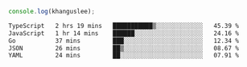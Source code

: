 ```js
console.log(khanguslee);
```

<!--START_SECTION:waka-->

```txt
TypeScript   2 hrs 19 mins   ███████████▒░░░░░░░░░░░░░   45.39 %
JavaScript   1 hr 14 mins    ██████░░░░░░░░░░░░░░░░░░░   24.16 %
Go           37 mins         ███░░░░░░░░░░░░░░░░░░░░░░   12.34 %
JSON         26 mins         ██▒░░░░░░░░░░░░░░░░░░░░░░   08.67 %
YAML         24 mins         ██░░░░░░░░░░░░░░░░░░░░░░░   07.91 %
```

<!--END_SECTION:waka-->

<!--
**khanguslee/khanguslee** is a ✨ _special_ ✨ repository because its `README.md` (this file) appears on your GitHub profile.

Here are some ideas to get you started:

- 🔭 I’m currently working on ...
- 🌱 I’m currently learning ...
- 👯 I’m looking to collaborate on ...
- 🤔 I’m looking for help with ...
- 💬 Ask me about ...
- 📫 How to reach me: ...
- 😄 Pronouns: ...
- ⚡ Fun fact: ...
-->
